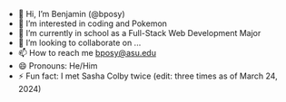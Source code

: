 - 👋 Hi, I’m Benjamin (@bposy)
- 👀 I’m interested in coding and Pokemon
- 🌱 I’m currently in school as a Full-Stack Web Development Major
- 💞️ I’m looking to collaborate on ...
- 📫 How to reach me bposy@asu.edu
- 😄 Pronouns: He/Him
- ⚡ Fun fact: I met Sasha Colby twice (edit: three times as of March 24, 2024)


